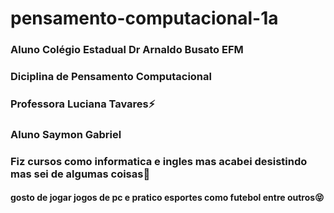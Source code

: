 # pensamento-computacional-1a
### Aluno Colégio Estadual Dr Arnaldo Busato EFM
### Diciplina de Pensamento Computacional
### Professora Luciana Tavares⚡
### Aluno Saymon Gabriel
### Fiz cursos como informatica e ingles mas acabei desistindo mas sei de algumas coisas🙂
#### gosto de jogar jogos de pc e pratico esportes como futebol entre outros😝
